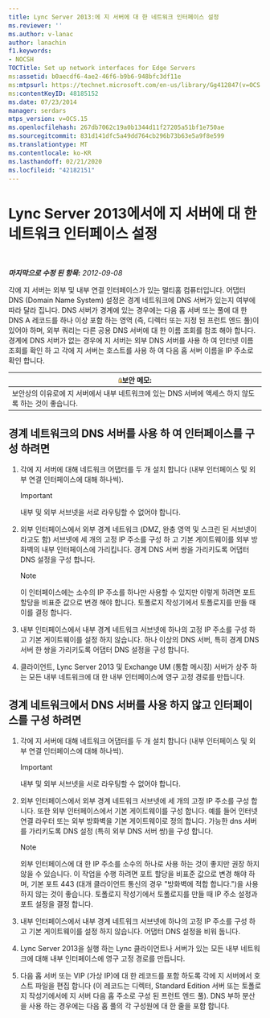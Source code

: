 ```yaml
---
title: Lync Server 2013:에 지 서버에 대 한 네트워크 인터페이스 설정
ms.reviewer: ''
ms.author: v-lanac
author: lanachin
f1.keywords:
- NOCSH
TOCTitle: Set up network interfaces for Edge Servers
ms:assetid: b0aecdf6-4ae2-46f6-b9b6-948bfc3df11e
ms:mtpsurl: https://technet.microsoft.com/en-us/library/Gg412847(v=OCS.15)
ms:contentKeyID: 48185152
ms.date: 07/23/2014
manager: serdars
mtps_version: v=OCS.15
ms.openlocfilehash: 267db7062c19a0b1344d11f27205a51bf1e750ae
ms.sourcegitcommit: 831d141dfc5a49dd764cb296b73b63e5a9f8e599
ms.translationtype: MT
ms.contentlocale: ko-KR
ms.lasthandoff: 02/21/2020
ms.locfileid: "42182151"
---
```

<div data-xmlns="http://www.w3.org/1999/xhtml">

<div class="topic" data-xmlns="http://www.w3.org/1999/xhtml" data-msxsl="urn:schemas-microsoft-com:xslt" data-cs="https://msdn.microsoft.com/">

<div data-asp="https://msdn2.microsoft.com/asp">

# <a name="set-up-network-interfaces-for-edge-servers-in-lync-server-2013"></a>Lync Server 2013에서에 지 서버에 대 한 네트워크 인터페이스 설정

</div>

<div id="mainSection">

<div id="mainBody">

<span> </span>

_**마지막으로 수정 된 항목:** 2012-09-08_

각에 지 서버는 외부 및 내부 연결 인터페이스가 있는 멀티홈 컴퓨터입니다. 어댑터 DNS (Domain Name System) 설정은 경계 네트워크에 DNS 서버가 있는지 여부에 따라 달라 집니다. DNS 서버가 경계에 있는 경우에는 다음 홉 서버 또는 풀에 대 한 DNS A 레코드를 하나 이상 포함 하는 영역 (즉, 디렉터 또는 지정 된 프런트 엔드 풀)이 있어야 하며, 외부 쿼리는 다른 공용 DNS 서버에 대 한 이름 조회를 참조 해야 합니다. 경계에 DNS 서버가 없는 경우에 지 서버는 외부 DNS 서버를 사용 하 여 인터넷 이름 조회를 확인 하 고 각에 지 서버는 호스트를 사용 하 여 다음 홉 서버 이름을 IP 주소로 확인 합니다.

<div>

<table>
<thead>
<tr class="header">
<th><img src="images/Gg398321.security(OCS.15).gif" title="보안이" alt="security" />보안 메모:</th>
</tr>
</thead>
<tbody>
<tr class="odd">
<td>보안상의 이유로에 지 서버에서 내부 네트워크에 있는 DNS 서버에 액세스 하지 않도록 하는 것이 좋습니다.</td>
</tr>
</tbody>
</table>


</div>

<div>

## <a name="to-configure-interfaces-with-dns-servers-in-the-perimeter-network"></a>경계 네트워크의 DNS 서버를 사용 하 여 인터페이스를 구성 하려면

1.  각에 지 서버에 대해 네트워크 어댑터를 두 개 설치 합니다 (내부 인터페이스 및 외부 연결 인터페이스에 대해 하나씩).
    
    <div>
    

    > [!IMPORTANT]  
    > 내부 및 외부 서브넷을 서로 라우팅할 수 없어야 합니다.

    
    </div>

2.  외부 인터페이스에서 외부 경계 네트워크 (DMZ, 완충 영역 및 스크린 된 서브넷이 라고도 함) 서브넷에 세 개의 고정 IP 주소를 구성 하 고 기본 게이트웨이를 외부 방화벽의 내부 인터페이스에 가리킵니다. 경계 DNS 서버 쌍을 가리키도록 어댑터 DNS 설정을 구성 합니다.
    
    <div>
    

    > [!NOTE]  
    > 이 인터페이스에는 소수의 IP 주소를 하나만 사용할 수 있지만 이렇게 하려면 포트 할당을 비표준 값으로 변경 해야 합니다. 토폴로지 작성기에서 토폴로지를 만들 때이를 결정 합니다.

    
    </div>

3.  내부 인터페이스에서 내부 경계 네트워크 서브넷에 하나의 고정 IP 주소를 구성 하 고 기본 게이트웨이를 설정 하지 않습니다. 하나 이상의 DNS 서버, 특히 경계 DNS 서버 한 쌍을 가리키도록 어댑터 DNS 설정을 구성 합니다.

4.  클라이언트, Lync Server 2013 및 Exchange UM (통합 메시징) 서버가 상주 하는 모든 내부 네트워크에 대 한 내부 인터페이스에 영구 고정 경로를 만듭니다.

</div>

<div>

## <a name="to-configure-interfaces-without-dns-servers-in-the-perimeter-network"></a>경계 네트워크에서 DNS 서버를 사용 하지 않고 인터페이스를 구성 하려면

1.  각에 지 서버에 대해 네트워크 어댑터를 두 개 설치 합니다 (내부 인터페이스 및 외부 연결 인터페이스에 대해 하나씩).
    
    <div>
    

    > [!IMPORTANT]  
    > 내부 및 외부 서브넷을 서로 라우팅할 수 없어야 합니다.

    
    </div>

2.  외부 인터페이스에서 외부 경계 네트워크 서브넷에 세 개의 고정 IP 주소를 구성 합니다. 또한 외부 인터페이스에서 기본 게이트웨이를 구성 합니다. 예를 들어 인터넷 연결 라우터 또는 외부 방화벽을 기본 게이트웨이로 정의 합니다. 가능한 dns 서버를 가리키도록 DNS 설정 (특히 외부 DNS 서버 쌍)을 구성 합니다.
    
    <div>
    

    > [!NOTE]  
    > 외부 인터페이스에 대 한 IP 주소를 소수의 하나로 사용 하는 것이 좋지만 권장 하지 않을 수 있습니다. 이 작업을 수행 하려면 포트 할당을 비표준 값으로 변경 해야 하며, 기본 포트 443 (대개 클라이언트 통신의 경우 "방화벽에 적합 합니다.")을 사용 하지 않는 것이 좋습니다. 토폴로지 작성기에서 토폴로지를 만들 때 IP 주소 설정과 포트 설정을 결정 합니다.

    
    </div>

3.  내부 인터페이스에서 내부 경계 네트워크 서브넷에 하나의 고정 IP 주소를 구성 하 고 기본 게이트웨이를 설정 하지 않습니다. 어댑터 DNS 설정을 비워 둡니다.

4.  Lync Server 2013을 실행 하는 Lync 클라이언트나 서버가 있는 모든 내부 네트워크에 대해 내부 인터페이스에 영구 고정 경로를 만듭니다.

5.  다음 홉 서버 또는 VIP (가상 IP)에 대 한 레코드를 포함 하도록 각에 지 서버에서 호스트 파일을 편집 합니다 (이 레코드는 디렉터, Standard Edition 서버 또는 토폴로지 작성기에서에 지 서버 다음 홉 주소로 구성 된 프런트 엔드 풀). DNS 부하 분산을 사용 하는 경우에는 다음 홉 풀의 각 구성원에 대 한 줄을 포함 합니다.

</div>

</div>

<span> </span>

</div>

</div>

</div>

